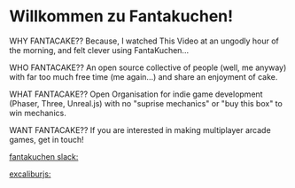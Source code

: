 # Willkommen zu Fantakuchen!

WHY FANTACAKE?? Because, I watched This Video at an ungodly hour of the morning, and felt clever using FantaKuchen...

WHO FANTACAKE?? An open source collective of people (well, me anyway) with far too much free time (me again...) and share an enjoyment of cake.

WHAT FANTACAKE?? Open Organisation for indie game development (Phaser, Three, Unreal.js) with no "suprise mechanics" or "buy this box" to win mechanics.

WANT FANTACAKE?? If you are interested in making multiplayer arcade games, get in touch!

[fantakuchen slack: ](https://fantakuchen.slack.com)

[excaliburjs: ](https://excaliburjs.com/docs/actors)
